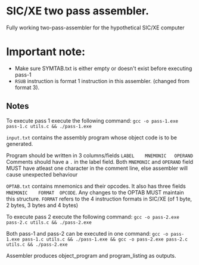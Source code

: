 # SIC/XE two pass assembler.

Fully working two-pass-assembler for the hypothetical SIC/XE computer

# Important note:

- Make sure SYMTAB.txt is either empty or doesn't exist before executing pass-1
- `RSUB` instruction is format 1 instruction in this assembler. (changed from format 3).

## Notes

To execute pass 1 execute the following command:
`gcc -o pass-1.exe pass-1.c utils.c && ./pass-1.exe`

`input.txt` contains the assembly program whose object code is to be generated.

Program should be written in 3 columns/fields `LABEL    MNEMONIC   OPERAND`
Comments should have a `.` in the label field. Both `MNEMONIC` and `OPERAND` field MUST have atleast one character in the comment line, else assembler will cause unexpected behaviour

`OPTAB.txt` contains mnemonics and their opcodes. It also has three fields `MNEMONIC    FORMAT  OPCODE`. Any changes to the OPTAB MUST maintain this structure. `FORMAT` refers to the 4 instruction formats in SIC/XE (of 1 byte, 2 bytes, 3 bytes and 4 bytes)

To execute pass 2 execute the following command:
`gcc -o pass-2.exe pass-2.c utils.c && ./pass-2.exe`

Both pass-1 and pass-2 can be executed in one command:
`gcc -o pass-1.exe pass-1.c utils.c && ./pass-1.exe && gcc -o pass-2.exe pass-2.c utils.c && ./pass-2.exe`

Assembler produces object_program and program_listing as outputs.
